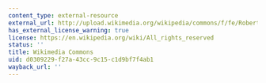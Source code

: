 ```yaml
---
content_type: external-resource
external_url: http://upload.wikimedia.org/wikipedia/commons/f/fe/RobertHookeMicrographia1665.jpg
has_external_license_warning: true
license: https://en.wikipedia.org/wiki/All_rights_reserved
status: ''
title: Wikimedia Commons
uid: d0309229-f27a-43cc-9c15-c1d9bf7f4ab1
wayback_url: ''
---
```

